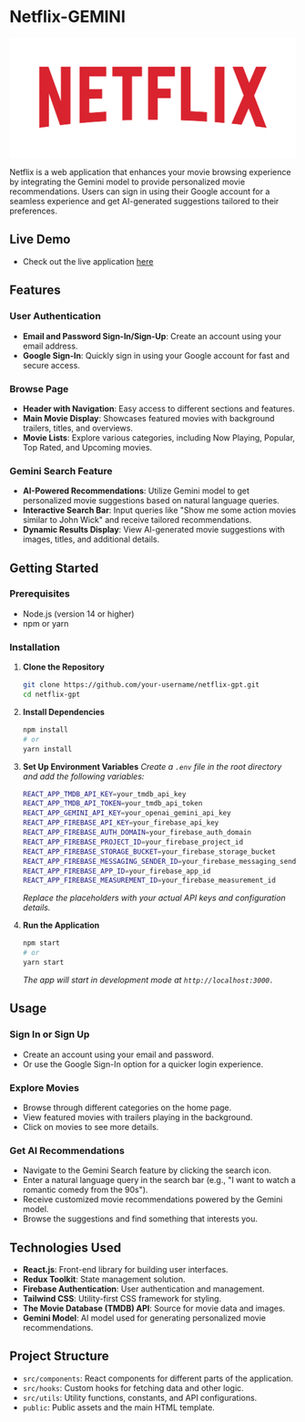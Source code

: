 # Netflix-GEMINI

![Project Logo](./src/assets/images/Netflix_Logo_PMS.png)

Netflix is a web application that enhances your movie browsing experience by integrating the Gemini model to provide personalized movie recommendations. Users can sign in using their Google account for a seamless experience and get AI-generated suggestions tailored to their preferences.

## Live Demo

- Check out the live application [here](https://netflix-gpt-aman2eac.web.app)

## Features

### User Authentication
- **Email and Password Sign-In/Sign-Up**: Create an account using your email address.
- **Google Sign-In**: Quickly sign in using your Google account for fast and secure access.

### Browse Page
- **Header with Navigation**: Easy access to different sections and features.
- **Main Movie Display**: Showcases featured movies with background trailers, titles, and overviews.
- **Movie Lists**: Explore various categories, including Now Playing, Popular, Top Rated, and Upcoming movies.

### Gemini Search Feature
- **AI-Powered Recommendations**: Utilize Gemini model to get personalized movie suggestions based on natural language queries.
- **Interactive Search Bar**: Input queries like "Show me some action movies similar to John Wick" and receive tailored recommendations.
- **Dynamic Results Display**: View AI-generated movie suggestions with images, titles, and additional details.

## Getting Started

### Prerequisites
- Node.js (version 14 or higher)
- npm or yarn

### Installation

1. **Clone the Repository**

   ```bash
   git clone https://github.com/your-username/netflix-gpt.git
   cd netflix-gpt
    ```
2. **Install Dependencies**
    ```bash
    npm install
    # or
    yarn install
    ```
3. **Set Up Environment Variables**
    *Create a `.env` file in the root directory and add the following variables:*
    ```bash
    REACT_APP_TMDB_API_KEY=your_tmdb_api_key
    REACT_APP_TMDB_API_TOKEN=your_tmdb_api_token
    REACT_APP_GEMINI_API_KEY=your_openai_gemini_api_key
    REACT_APP_FIREBASE_API_KEY=your_firebase_api_key
    REACT_APP_FIREBASE_AUTH_DOMAIN=your_firebase_auth_domain
    REACT_APP_FIREBASE_PROJECT_ID=your_firebase_project_id
    REACT_APP_FIREBASE_STORAGE_BUCKET=your_firebase_storage_bucket
    REACT_APP_FIREBASE_MESSAGING_SENDER_ID=your_firebase_messaging_sender_id
    REACT_APP_FIREBASE_APP_ID=your_firebase_app_id
    REACT_APP_FIREBASE_MEASUREMENT_ID=your_firebase_measurement_id
    ```
    *Replace the placeholders with your actual API keys and configuration details.*
4.  **Run the Application**
    ```bash
    npm start
    # or
    yarn start
    ```
    *The app will start in development mode at `http://localhost:3000.`*

## Usage

### Sign In or Sign Up
- Create an account using your email and password.
- Or use the Google Sign-In option for a quicker login experience.

### Explore Movies
- Browse through different categories on the home page.
- View featured movies with trailers playing in the background.
- Click on movies to see more details.

### Get AI Recommendations
- Navigate to the Gemini Search feature by clicking the search icon.
- Enter a natural language query in the search bar (e.g., "I want to watch a romantic comedy from the 90s").
- Receive customized movie recommendations powered by the Gemini model.
- Browse the suggestions and find something that interests you.

## Technologies Used
- **React.js**: Front-end library for building user interfaces.
- **Redux Toolkit**: State management solution.
- **Firebase Authentication**: User authentication and management.
- **Tailwind CSS**: Utility-first CSS framework for styling.
- **The Movie Database (TMDB) API**: Source for movie data and images.
- **Gemini Model**: AI model used for generating personalized movie recommendations.

## Project Structure
- `src/components`: React components for different parts of the application.
- `src/hooks`: Custom hooks for fetching data and other logic.
- `src/utils`: Utility functions, constants, and API configurations.
- `public`: Public assets and the main HTML template.
